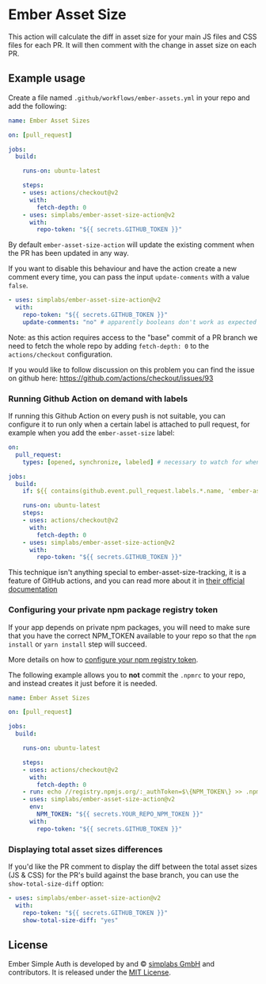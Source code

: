 # Ember Asset Size

This action will calculate the diff in asset size for your main JS files and CSS files for each PR. It will then comment with the change in asset size on each PR.

## Example usage

Create a file named `.github/workflows/ember-assets.yml` in your repo and add the following:

```yaml
name: Ember Asset Sizes

on: [pull_request]

jobs:
  build:

    runs-on: ubuntu-latest

    steps:
    - uses: actions/checkout@v2
      with:
        fetch-depth: 0
    - uses: simplabs/ember-asset-size-action@v2
      with:
        repo-token: "${{ secrets.GITHUB_TOKEN }}"
```

By default `ember-asset-size-action` will update the existing comment when the PR has been updated in any way.

If you want to disable this behaviour and have the action create a new comment every time, you can pass the input `update-comments` with a value `false`.

```yaml
- uses: simplabs/ember-asset-size-action@v2
  with:
    repo-token: "${{ secrets.GITHUB_TOKEN }}"
    update-comments: "no" # apparently booleans don't work as expected
```

Note: as this action requires access to the "base" commit of a PR branch we need to fetch the whole repo by adding `fetch-depth: 0` to the `actions/checkout` configuration.

If you would like to follow discussion on this problem you can find the issue on github here: https://github.com/actions/checkout/issues/93

### Running Github Action on demand with labels

If running this Github Action on every push is not suitable, you can configure it to run only when a certain label is attached to pull request, for example when you add the `ember-asset-size` label:

```yaml
on:
  pull_request:
    types: [opened, synchronize, labeled] # necessary to watch for when the label is added

jobs:
  build:
    if: ${{ contains(github.event.pull_request.labels.*.name, 'ember-asset-size') }}

    runs-on: ubuntu-latest
    steps:
    - uses: actions/checkout@v2
      with:
        fetch-depth: 0
    - uses: simplabs/ember-asset-size-action@v2
      with:
        repo-token: "${{ secrets.GITHUB_TOKEN }}"
```

This technique isn't anything special to ember-asset-size-tracking, it is a feature of GitHub actions, and you can read more about it in [their official documentation](https://docs.github.com/en/actions/reference/workflow-syntax-for-github-actions#jobsjob_idif)

### Configuring your private npm package registry token

If your app depends on private npm packages, you will need to make sure that you have the correct NPM_TOKEN available to your repo so that the `npm install` or `yarn install` step will succeed.

More details on how to [configure your npm registry token](https://docs.npmjs.com/using-private-packages-in-a-ci-cd-workflow#create-and-check-in-a-project-specific-npmrc-file).

The following example allows you to **not** commit the `.npmrc` to your repo, and instead creates it just before it is needed.

```yaml
name: Ember Asset Sizes

on: [pull_request]

jobs:
  build:

    runs-on: ubuntu-latest

    steps:
    - uses: actions/checkout@v2
      with:
        fetch-depth: 0
    - run: echo //registry.npmjs.org/:_authToken=$\{NPM_TOKEN\} >> .npmrc
    - uses: simplabs/ember-asset-size-action@v2
      env:
        NPM_TOKEN: "${{ secrets.YOUR_REPO_NPM_TOKEN }}"
      with:
        repo-token: "${{ secrets.GITHUB_TOKEN }}"
```

### Displaying total asset sizes differences

If you'd like the PR comment to display the diff between the total asset sizes (JS & CSS) for the PR's build against the base branch, you can use the `show-total-size-diff` option:

```yaml
- uses: simplabs/ember-asset-size-action@v2
  with:
    repo-token: "${{ secrets.GITHUB_TOKEN }}"
    show-total-size-diff: "yes"
```

## License

Ember Simple Auth is developed by and &copy; [simplabs GmbH](http://simplabs.com) and contributors. It is released under the [MIT License](LICENSE).